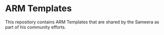 # ARM Templates

This repository contains ARM Templates that are shared by the Sameera as part of his community efforts. 